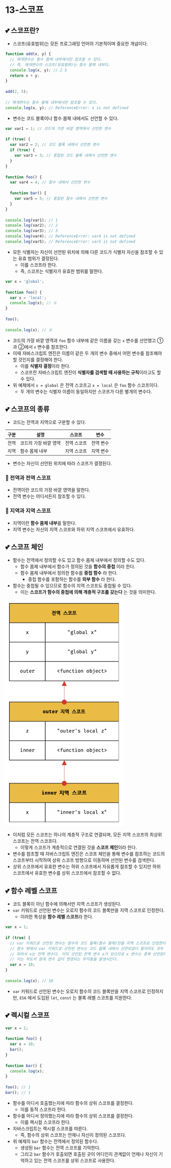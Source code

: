 # 13-스코프

## 💕 스코프란?
- 스코프(유효범위)는 모든 프로그래밍 언어의 기본적이며 중요한 개념이다.

```js
function add(x, y) {
  // 매개변수는 함수 몸체 내부에서만 참조할 수 있다.
  // 즉, 매개변수의 스코프(유효범위)는 함수 몸체 내부다.
  console.log(x, y); // 2 5
  return x + y;
}

add(2, 5);

// 매개변수는 함수 몸체 내부에서만 참조할 수 있다.
console.log(x, y); // ReferenceError: x is not defined
```

- 변수는 코드 블록이나 함수 몸체 내에서도 선언할 수 있다.

```js
var var1 = 1; // 코드의 가장 바깥 영역에서 선언한 변수

if (true) {
  var var2 = 2; // 코드 블록 내에서 선언한 변수
  if (true) {
    var var3 = 3; // 중첩된 코드 블록 내에서 선언한 변수
  }
}

function foo() {
  var var4 = 4; // 함수 내에서 선언한 변수

  function bar() {
    var var5 = 5; // 중첩된 함수 내에서 선언한 변수
  }
}

console.log(var1); // 1
console.log(var2); // 2
console.log(var3); // 3
console.log(var4); // ReferenceError: var4 is not defined
console.log(var5); // ReferenceError: var5 is not defined
```

- 모든 식별자는 자신이 선언된 위치에 의해 다른 코드가 식별자 자신을 참조할 수 있는 유효 범위가 결정된다.
  - 이를 스코프라 한다.
  - 즉, 스코프는 식별자가 유효한 범위를 말한다.

```js
var x = 'global';

function foo() {
  var x = 'local';
  console.log(x); // ①
}

foo();

console.log(x); // ②
```

- 코드의 가장 바깥 영역과 `foo` 함수 내부에 같은 이름을 갖는 `x` 변수를 선언했고 ①과 ②에서 `x` 변수를 참조한다.
- 이때 자바스크립트 엔진은 이름이 같은 두 개의 변수 중에서 어떤 변수를 참조해야 할 것인지를 결정해야 한다.
  - 이를 **식별자 결정**이라 한다.
  - 스코프란 자바스크립트 엔진이 **식별자를 검색할 때 사용하는 규칙**이라고도 할 수 있다.
- 위 예제에서 `x = global` 은 전역 스코프고 `x = local` 은 `foo` 함수 스코프이다.
  - 두 개의 변수는 식별자 이름이 동일하지만 스코프가 다른 별개의 변수다.

## 💕 스코프의 종류

- 코드는 전역과 지역으로 구분할 수 있다.

| 구분 | 설명 | 스코프 | 변수 |
| --- | --- | --- | ---
| 전역 | 코드의 가장 바깥 영역 | 전역 스코프 | 전역 변수 |
| 지역 | 함수 몸체 내부 | 지역 스코프 | 지역 변수 |

- 변수는 자신이 선언된 위치에 따라 스코프가 결졍된다.

### 🤍 전역과 전역 스코프

- 전역이란 코드의 가장 바깥 영역을 말한다.
- 전역 변수는 어디서든지 참조할 수 있다.

### 🤍 지역과 지역 스코프

- 지역이란 **함수 몸체 내부**를 말한다.
- 지역 변수는 자신의 지역 스코프와 하위 지역 스코프에서 유효하다.

## 💕 스코프 체인

- 함수는 전역에서 정의할 수도 있고 함수 몸체 내부에서 정의할 수도 있다.
  - 함수 몸체 내부에서 함수가 정의된 것을 **함수의 중첩** 이라 한다.
  - 함수 몸체 내부에서 정의한 함수를 **중첩 함수** 라 한다.
    - 중첩 함수를 포함하는 함수를 **외부 함수** 라 한다.
- 함수는 중첩될 수 있으므로 함수의 지역 스코프도 중첩될 수 있다.
  - 이는 **스코프가 함수의 중첩에 의해 계층적 구조를 갖는다** 는 것을 의미한다.

![Alt text](image.png)

- 이처럼 모든 스코프는 하나의 계층적 구조로 연결되며, 모든 지역 스코프의 최상위 스코프는 전역 스코프다.
  - 이렇게 스코프가 계층적으로 연결된 것을 **스코프 체인**이라 한다.
- 변수를 참조할 때 자바스크립트 엔진은 스코프 체인을 통해 변수를 참조하는 코드의 스코프부터 시작하여 상위 스코프 방향으로 이동하며 선언된 변수를 검색한다.
- 상위 스코프에서 유효한 변수는 하위 스코프에서 자유롭게 참조할 수 있지만 하위 스코프에서 유효한 변수를 상위 스코프에서 참조할 수 없다.

## 💕 함수 레벨 스코프

- 코드 블록이 아닌 함수에 의해서만 지역 스코프가 생성된다.
- `var` 키워드로 선언된 변수는 오로지 함수의 코드 블록만을 지역 스코프로 인정한다.
  - 이러한 특성을 **함수 레벨 스코프**라 한다.

```js
var x = 1;

if (true) {
  // var 키워드로 선언된 변수는 함수의 코드 블록(함수 몸체)만을 지역 스코프로 인정한다.
  // 함수 밖에서 var 키워드로 선언된 변수는 코드 블록 내에서 선언되었다 할지라도 모두 전역 변수다.
  // 따라서 x는 전역 변수다. 이미 선언된 전역 변수 x가 있으므로 x 변수는 중복 선언된다.
  // 이는 의도치 않게 변수 값이 변경되는 부작용을 발생시킨다.
  var x = 10;
}

console.log(x); // 10
```

- `var` 키워드로 선언된 변수는 오로지 함수의 코드 블록만을 지역 스코프로 인정하지만, `ES6` 에서 도입된 `let`, `const` 는 블록 레벨 스코프를 지원한다.

## 💕 렉시컬 스코프

```js
var x = 1;

function foo() {
  var x = 10;
  bar();
}

function bar() {
  console.log(x);
}

foo(); // 1
bar(); // 1
```

- 함수를 어디서 호출했는지에 따라 함수의 상위 스코프를 결정한다.
  - 이를 동적 스코프라 한다.
- 함수를 어디서 정의했는지에 따라 함수의 상위 스코프를 결정한다.
  - 이를 랙시컬 스코프라 한다.
- 자바스크립트는 랙시컬 스코프를 따른다.
  - 즉, 함수의 상위 스코프는 언제나 자신이 정의된 스코프다.
- 위 예제의 `bar` 함수는 전역에서 정의된 함수다.
  - 생성된 `bar` 함수는 전역 스코프를 기억한다.
  - 그리고 `bar` 함수가 호출되면 호출된 곳이 어디인지 관계없이 언제나 자신이 기억하고 있는 전역 스코프를 상위 스코프로 사용한다.

```js
```

```js
```

```js
```

```js
```

```js
```

```js
```

```js
```

```js
```

```js
```

```js
```

```js
```

```js
```

```js
```

```js
```

